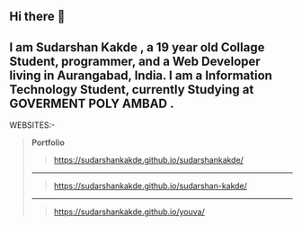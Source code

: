 ## Hi there 👋
__I am Sudarshan Kakde , a 19 year old Collage Student, programmer, and a Web Developer living in Aurangabad, India. I am a Information Technology Student, currently Studying at GOVERMENT POLY AMBAD .__
--
WEBSITES:-
> __Portfolio__ 
>>https://sudarshankakde.github.io/sudarshankakde/
>---
>>https://sudarshankakde.github.io/sudarshan-kakde/
>---
>>https://sudarshankakde.github.io/youva/
